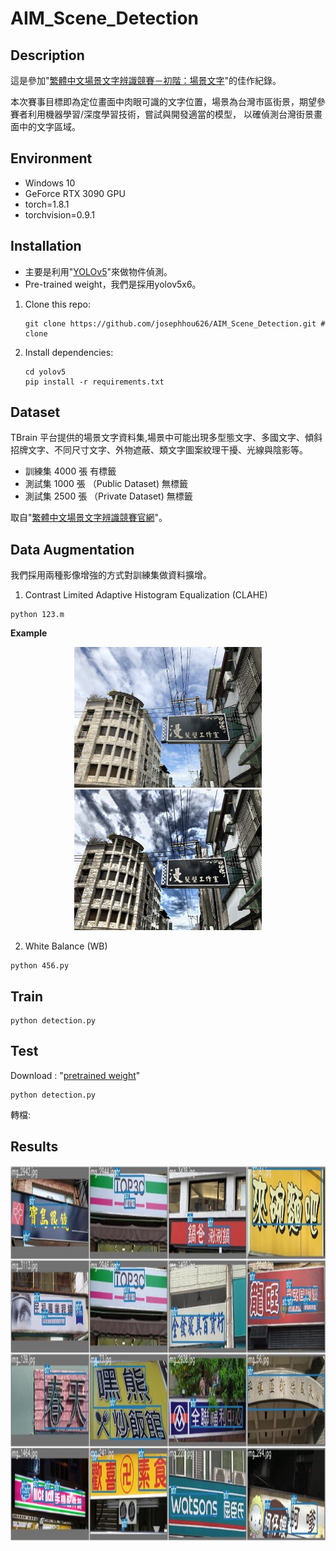 # AIM_Scene_Detection


## Description

這是參加"[繁體中文場景文字辨識競賽－初階：場景文字](https://tbrain.trendmicro.com.tw/Competitions/Details/13)"的佳作紀錄。

本次賽事目標即為定位畫面中肉眼可識的文字位置，場景為台灣市區街景，期望參賽者利用機器學習/深度學習技術，嘗試與開發適當的模型，
以確偵測台灣街景畫面中的文字區域。


## Environment

- Windows 10 
- GeForce RTX 3090 GPU
- torch=1.8.1
- torchvision=0.9.1 



## Installation
- 主要是利用"[YOLOv5](https://github.com/ultralytics/yolov5)"來做物件偵測。
- Pre-trained weight，我們是採用yolov5x6。

1. Clone this repo:
	```shell
	git clone https://github.com/josephhou626/AIM_Scene_Detection.git # clone
	```

2. Install dependencies:

   ```shell
   cd yolov5
   pip install -r requirements.txt
   ```

## Dataset
TBrain 平台提供的場景文字資料集,場景中可能出現多型態文字、多國文字、傾斜招牌文字、不同尺寸文字、外物遮蔽、類文字圖案紋理干擾、光線與陰影等。
- 訓練集 4000 張 有標籤
- 測試集 1000 張 （Public Dataset) 無標籤
- 測試集 2500 張 （Private Dataset) 無標籤


取自"[繁體中文場景文字辨識競賽官網](https://tbrain.trendmicro.com.tw/Competitions/Details/13)"。

## Data Augmentation

我們採用兩種影像增強的方式對訓練集做資料擴增。
1. Contrast Limited Adaptive Histogram Equalization (CLAHE)
```
python 123.m
```

**Example**



<center class="half">
    <img src="./figures/img_1.jpg" width="300"/><img src="./figures/img_4001.png" width="300"/>
</center>


2. White Balance (WB)

```
python 456.py
```


## Train


```
python detection.py
```





## Test
 
Download : "[pretrained weight]()"

```
python detection.py
```


轉檔:



## Results


<img src="./figures/vis_results.jpg" width = "1000" height = "600" div align=center />



